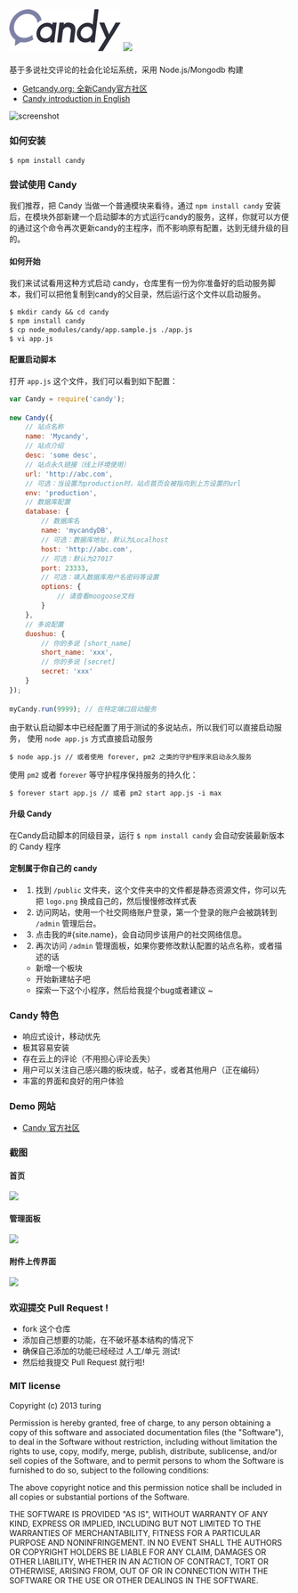 ![Candy](./public/logo.jpg) ![](https://badge.fury.io/js/candy.png)
---

基于多说社交评论的社会化论坛系统，采用 Node.js/Mongodb 构建

- [Getcandy.org: 全新Candy官方社区](http://getcandy.org)
- [Candy introduction in English](https://github.com/turingou/candy/blob/master/README.en.md)

![screenshot](http://ww2.sinaimg.cn/large/61ff0de3gw1e7gysyptnkj20wf0nj0wu.jpg)

### 如何安装
````
$ npm install candy
````

### 尝试使用 Candy
我们推荐，把 Candy 当做一个普通模块来看待，通过 `npm install candy` 安装后，在模块外部新建一个启动脚本的方式运行candy的服务，这样，你就可以方便的通过这个命令再次更新candy的主程序，而不影响原有配置，达到无缝升级的目的。

#### 如何开始
我们来试试看用这种方式启动 candy，仓库里有一份为你准备好的启动服务脚本，我们可以把他复制到candy的父目录，然后运行这个文件以启动服务。
````
$ mkdir candy && cd candy
$ npm install candy
$ cp node_modules/candy/app.sample.js ./app.js
$ vi app.js
````
#### 配置启动脚本
打开 `app.js` 这个文件，我们可以看到如下配置：

````javascript
var Candy = require('candy');

new Candy({
    // 站点名称
    name: 'Mycandy',
    // 站点介绍
    desc: 'some desc',
    // 站点永久链接（线上环境使用）
    url: 'http://abc.com',
    // 可选：当设置为production时，站点首页会被指向到上方设置的url
    env: 'production', 
    // 数据库配置
    database: {
        // 数据库名
        name: 'mycandyDB',
        // 可选：数据库地址，默认为Localhost
        host: 'http://abc.com',
        // 可选：默认为27017
        port: 23333,
        // 可选：填入数据库用户名密码等设置
        options: {
            // 请查看moogoose文档
        }
    },
    // 多说配置
    duoshuo: { 
        // 你的多说 [short_name]
        short_name: 'xxx',
        // 你的多说 [secret]
        secret: 'xxx'
    }
});

myCandy.run(9999); // 在特定端口启动服务
````
由于默认启动脚本中已经配置了用于测试的多说站点，所以我们可以直接启动服务，
使用 `node app.js` 方式直接启动服务

````
$ node app.js // 或者使用 forever, pm2 之类的守护程序来启动永久服务
````
使用 `pm2` 或者 `forever` 等守护程序保持服务的持久化：

````
$ forever start app.js // 或者 pm2 start app.js -i max
````
#### 升级 Candy
在Candy启动脚本的同级目录，运行 `$ npm install candy` 会自动安装最新版本的 Candy 程序

#### 定制属于你自己的 candy

- 1. 找到 `/public` 文件夹，这个文件夹中的文件都是静态资源文件，你可以先把 `logo.png` 换成自己的，然后慢慢修改样式表
- 2. 访问网站，使用一个社交网络账户登录，第一个登录的账户会被跳转到 `/admin` 管理后台。
- 3. 点击我的#{site.name}，会自动同步该用户的社交网络信息。
- 2. 再次访问 `/admin` 管理面板，如果你要修改默认配置的站点名称，或者描述的话
    - 新增一个板块
    - 开始新建帖子吧
    - 探索一下这个小程序，然后给我提个bug或者建议 ~

### Candy 特色

- 响应式设计，移动优先
- 极其容易安装
- 存在云上的评论（不用担心评论丢失）
- 用户可以关注自己感兴趣的板块或，帖子，或者其他用户（正在编码）
- 丰富的界面和良好的用户体验

### Demo 网站

- [Candy 官方社区](http://getcandy.org)

### 截图

#### 首页
![](http://ww2.sinaimg.cn/large/61ff0de3gw1e7gyt8g45pj20wf0njwid.jpg)

#### 管理面板
![](http://ww4.sinaimg.cn/large/61ff0de3jw1e7fos2mr2wj20ur0oln18.jpg)

#### 附件上传界面
![](http://ww2.sinaimg.cn/large/61ff0de3gw1e81cdo3ibij20vs0p4djx.jpg)

### 欢迎提交 Pull Request !

- fork 这个仓库
- 添加自己想要的功能，在不破坏基本结构的情况下
- 确保自己添加的功能已经经过 人工/单元 测试!
- 然后给我提交 Pull Request 就行啦!

### MIT license
Copyright (c) 2013 turing

Permission is hereby granted, free of charge, to any person obtaining a copy
of this software and associated documentation files (the "Software"), to deal
in the Software without restriction, including without limitation the rights
to use, copy, modify, merge, publish, distribute, sublicense, and/or sell
copies of the Software, and to permit persons to whom the Software is
furnished to do so, subject to the following conditions:

The above copyright notice and this permission notice shall be included in
all copies or substantial portions of the Software.

THE SOFTWARE IS PROVIDED "AS IS", WITHOUT WARRANTY OF ANY KIND, EXPRESS OR
IMPLIED, INCLUDING BUT NOT LIMITED TO THE WARRANTIES OF MERCHANTABILITY,
FITNESS FOR A PARTICULAR PURPOSE AND NONINFRINGEMENT. IN NO EVENT SHALL THE
AUTHORS OR COPYRIGHT HOLDERS BE LIABLE FOR ANY CLAIM, DAMAGES OR OTHER
LIABILITY, WHETHER IN AN ACTION OF CONTRACT, TORT OR OTHERWISE, ARISING FROM,
OUT OF OR IN CONNECTION WITH THE SOFTWARE OR THE USE OR OTHER DEALINGS IN
THE SOFTWARE.